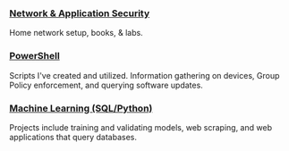 ### [Network & Application Security](https://apl223.github.io/Portfolio/Cybersecurity/)

Home network setup, books, & labs.

### [PowerShell](https://github.com/Apl223/Portfolio/tree/main/PowerShell)

Scripts I've created and utilized. Information gathering on devices, Group Policy enforcement, and querying software updates.

### [Machine Learning (SQL/Python)](https://apl223.github.io/Portfolio/Machine-Learning/)

Projects include training and validating models, web scraping, and web applications that query databases.
